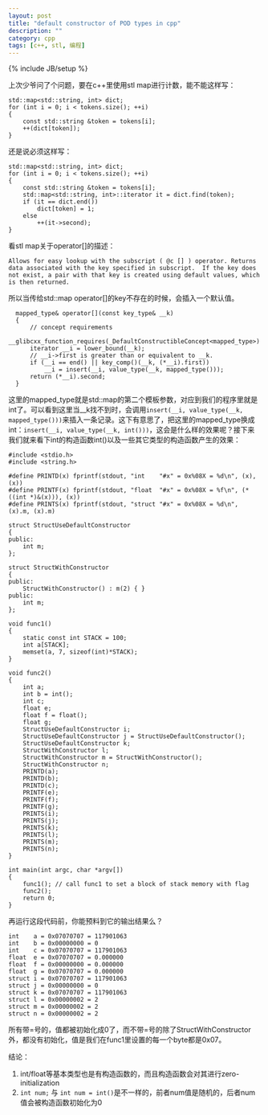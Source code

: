 ```yaml
---
layout: post
title: "default constructor of POD types in cpp"
description: ""
category: cpp
tags: [c++, stl, 编程]
---
```

{% include JB/setup %}

上次少爷问了个问题，要在c++里使用stl map进行计数，能不能这样写：

    std::map<std::string, int> dict;
    for (int i = 0; i < tokens.size(); ++i)
    {
        const std::string &token = tokens[i];  
        ++(dict[token]);
    }

还是说必须这样写：

    std::map<std::string, int> dict;
    for (int i = 0; i < tokens.size(); ++i)
    {
        const std::string &token = tokens[i];
		std::map<std::string, int>::iterator it = dict.find(token);
		if (it == dict.end())
		    dict[token] = 1;
		else
		    ++(it->second);
    }
    
    
看stl map关于operator[]的描述：

    Allows for easy lookup with the subscript ( @c [] ) operator. Returns data associated with the key specified in subscript.  If the key does not exist, a pair with that key is created using default values, which is then returned.

所以当传给std::map operator[]的key不存在的时候，会插入一个默认值。

      mapped_type& operator[](const key_type& __k)
      {   
          // concept requirements
          __glibcxx_function_requires(_DefaultConstructibleConcept<mapped_type>)
          iterator __i = lower_bound(__k);
          // __i->first is greater than or equivalent to __k.
          if (__i == end() || key_comp()(__k, (*__i).first))
              __i = insert(__i, value_type(__k, mapped_type()));
          return (*__i).second;
      }   

这里的mapped_type就是std::map的第二个模板参数，对应到我们的程序里就是int了。可以看到这里当__k找不到时，会调用`insert(__i, value_type(__k, mapped_type()))`来插入一条记录。这下有意思了，把这里的mapped_type换成int：`insert(__i, value_type(__k, int()))`，这会是什么样的效果呢？接下来我们就来看下int的构造函数int()以及一些其它类型的构造函数产生的效果：

    #include <stdio.h>
    #include <string.h>
    
    #define PRINTD(x) fprintf(stdout, "int    "#x" = 0x%08X = %d\n", (x), (x))
    #define PRINTF(x) fprintf(stdout, "float  "#x" = 0x%08X = %f\n", (*((int *)&(x))), (x))
    #define PRINTS(x) fprintf(stdout, "struct "#x" = 0x%08X = %d\n", (x).m, (x).m)
    
    struct StructUseDefaultConstructor
    {
    public:
        int m;
    };
    
    struct StructWithConstructor
    {
    public:
        StructWithConstructor() : m(2) { }
    public:
        int m;
    };
    
    void func1()
    {
        static const int STACK = 100;
        int a[STACK];
        memset(a, 7, sizeof(int)*STACK);
    }
    
    void func2()
    {
        int a;
        int b = int();
        int c;
        float e;
        float f = float();
        float g;
        StructUseDefaultConstructor i;
        StructUseDefaultConstructor j = StructUseDefaultConstructor();
        StructUseDefaultConstructor k;
        StructWithConstructor l;
        StructWithConstructor m = StructWithConstructor();
        StructWithConstructor n;
        PRINTD(a);
        PRINTD(b);
        PRINTD(c);
        PRINTF(e);
        PRINTF(f);
        PRINTF(g);
        PRINTS(i);
        PRINTS(j);
        PRINTS(k);
        PRINTS(l);
        PRINTS(m);
        PRINTS(n);
    }
    
    int main(int argc, char *argv[])
    {
        func1(); // call func1 to set a block of stack memory with flag
        func2();
        return 0;
    }

再运行这段代码前，你能预料到它的输出结果么？

    int    a = 0x07070707 = 117901063
    int    b = 0x00000000 = 0
    int    c = 0x07070707 = 117901063
    float  e = 0x07070707 = 0.000000
    float  f = 0x00000000 = 0.000000
    float  g = 0x07070707 = 0.000000
    struct i = 0x07070707 = 117901063
    struct j = 0x00000000 = 0
    struct k = 0x07070707 = 117901063
    struct l = 0x00000002 = 2
    struct m = 0x00000002 = 2
    struct n = 0x00000002 = 2

所有带=号的，值都被初始化成0了，而不带=号的除了StructWithConstructor外，都没有初始化，值是我们在func1里设置的每一个byte都是0x07。

结论：

1. int/float等基本类型也是有构造函数的，而且构造函数会对其进行zero-initialization
2. `int num;` 与 `int num = int()`是不一样的，前者num值是随机的，后者num值会被构造函数初始化为0
